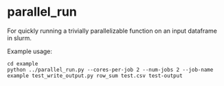 # parallel_run

For quickly running a trivially parallelizable function on an input dataframe in slurm.

Example usage:
```
cd example
python ../parallel_run.py --cores-per-job 2 --num-jobs 2 --job-name example test_write_output.py row_sum test.csv test-output
```
